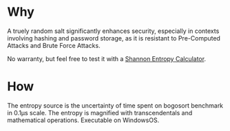 # Why
A truely random salt significantly enhances security, especially in contexts involving hashing and password storage, as it is resistant to Pre-Computed Attacks and Brute Force Attacks.

No warranty, but feel free to test it with a [Shannon Entropy Calculator](https://planetcalc.com/2476/).
# How

The entropy source is the uncertainty of time spent on bogosort benchmark in 0.1μs scale.
The entropy is magnified with transcendentals and mathematical operations.
Executable on WindowsOS.
